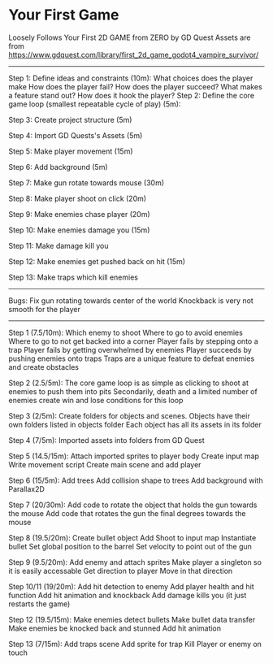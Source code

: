 # Your First Game

Loosely Follows Your First 2D GAME from ZERO by GD Quest
Assets are from https://www.gdquest.com/library/first_2d_game_godot4_vampire_survivor/

---

Step 1: Define ideas and constraints (10m):
	What choices does the player make
	How does the player fail?
	How does the player succeed?
	What makes a feature stand out? How does it hook the player?
Step 2: Define the core game loop (smallest repeatable cycle of play) (5m):

Step 3: Create project structure (5m)

Step 4: Import GD Quests's Assets (5m)

Step 5: Make player movement (15m)

Step 6: Add background (5m)

Step 7: Make gun rotate towards mouse (30m)

Step 8: Make player shoot on click (20m)

Step 9: Make enemies chase player (20m)

Step 10: Make enemies damage you (15m)

Step 11: Make damage kill you

Step 12: Make enemies get pushed back on hit (15m)

Step 13: Make traps which kill enemies

----------------------------

Bugs:
Fix gun rotating towards center of the world
Knockback is very not smooth for the player

----------------------------

Step 1 (7.5/10m):
	Which enemy to shoot
	Where to go to avoid enemies
	Where to go to not get backed into a corner
	Player fails by stepping onto a trap
	Player fails by getting overwhelmed by enemies
	Player succeeds by pushing enemies onto traps
	Traps are a unique feature to defeat enemies and create obstacles
	
Step 2 (2.5/5m):
	The core game loop is as simple as clicking to shoot at enemies to push them into pits
	Secondarily, death and a limited number of enemies create win and lose conditions for this loop
	
Step 3 (2/5m):
	Create folders for objects and scenes.
	Objects have their own folders listed in objects folder
	Each object has all its assets in its folder
	
Step 4 (7/5m):
	Imported assets into folders from GD Quest
	
Step 5 (14.5/15m):
	Attach imported sprites to player body
	Create input map
	Write movement script
	Create main scene and add player

Step 6 (15/5m):
	Add trees
	Add collision shape to trees
	Add background with Parallax2D

Step 7 (20/30m):
	Add code to rotate the object that holds the gun towards the mouse
	Add code that rotates the gun the final degrees towards the mouse

Step 8 (19.5/20m):
	Create bullet object
	Add Shoot to input map
	Instantiate bullet
	Set global position to the barrel
	Set velocity to point out of the gun
	
Step 9 (9.5/20m):
	Add enemy and attach sprites
	Make player a singleton so it is easily accessable
	Get direction to player
	Move in that direction
	
Step 10/11 (19/20m):
	Add hit detection to enemy
	Add player health and hit function
	Add hit animation and knockback
	Add damage kills you (it just restarts the game)
	
Step 12 (19.5/15m):
	Make enemies detect bullets
	Make bullet data transfer
	Make enemies be knocked back and stunned
	Add hit animation
	
Step 13 (7/15m):
	Add traps scene
	Add sprite for trap
	Kill Player or enemy on touch
	
